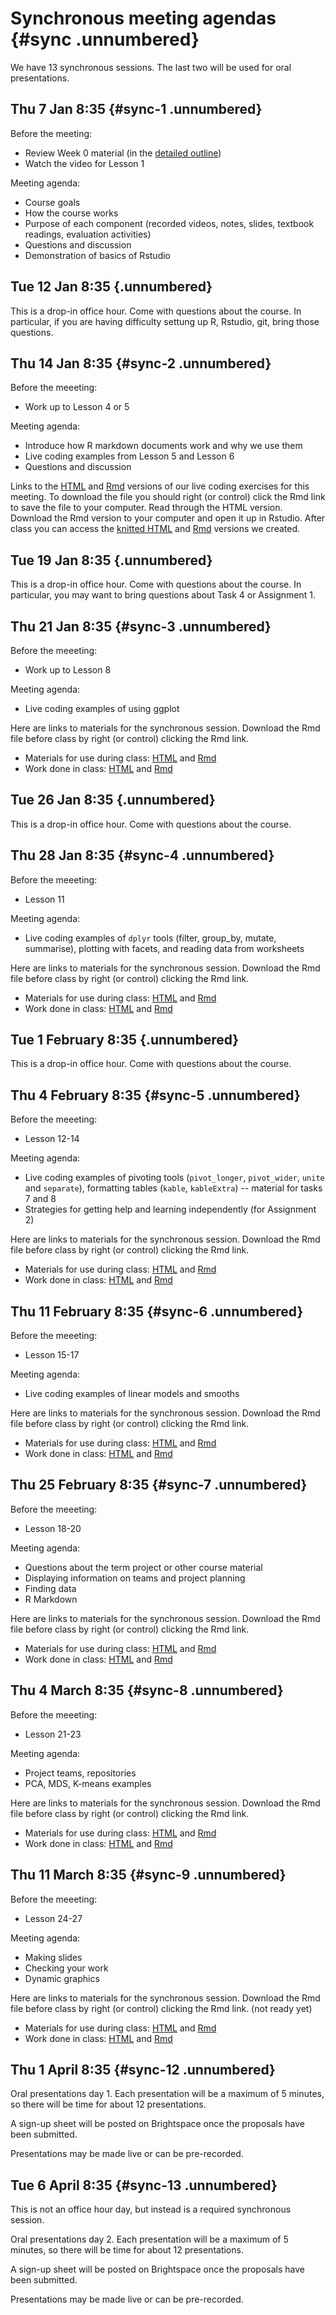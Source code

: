 # Synchronous meeting agendas {#sync .unnumbered}



We have 13 synchronous sessions. The last two will be used for oral presentations.

## Thu 7 Jan 8:35 {#sync-1 .unnumbered}

Before the meeting: 

* Review Week 0 material (in the [detailed outline](#outline))
* Watch the video for Lesson 1

Meeting agenda:

* Course goals
* How the course works
* Purpose of each component (recorded videos, notes, slides, textbook readings, evaluation activities)
* Questions and discussion
* Demonstration of basics of Rstudio

## Tue 12 Jan 8:35 {.unnumbered}

This is a drop-in office hour. Come with questions about the course. In particular, if you are having difficulty settung up R, Rstudio, git, bring those questions.

## Thu 14 Jan 8:35 {#sync-2 .unnumbered}

Before the meeeting:

* Work up to Lesson 4 or 5

Meeting agenda:

* Introduce how R markdown documents work and why we use them
* Live coding examples from Lesson 5 and Lesson 6
* Questions and discussion

Links to the [HTML](https://htmlpreview.github.io/?https://github.com/AndrewIrwin/data-visualization/blob/master/live-coding/live-coding-02.html) and [Rmd](https://raw.githubusercontent.com/AndrewIrwin/data-visualization/master/live-coding/live-coding-02.rmd) versions of our live coding exercises for this meeting. To download the file you should right (or control) click the Rmd link to save the file to your computer. Read through the HTML version. Download the Rmd version to your computer and open it up in Rstudio. After class you can access the [knitted HTML](https://htmlpreview.github.io/?https://github.com/AndrewIrwin/data-visualization/blob/master/live-coding/live-coding-02-after-class.html) and [Rmd](https://raw.githubusercontent.com/AndrewIrwin/data-visualization/master/live-coding/live-coding-02-after-class.rmd) versions we created.



## Tue 19 Jan 8:35 {.unnumbered}

This is a drop-in office hour. Come with questions about the course. In particular, you may want to bring questions about Task 4 or Assignment 1.

## Thu 21 Jan 8:35 {#sync-3 .unnumbered}

Before the meeeting:

* Work up to Lesson 8

Meeting agenda:

* Live coding examples of using ggplot

Here are links to materials for the synchronous session. Download the Rmd file before class by right (or control) clicking the Rmd link. 

  * Materials for use during class: [HTML](https://htmlpreview.github.io/?https://github.com/AndrewIrwin/data-visualization/blob/master/live-coding/live-coding-03.html) and [Rmd](https://raw.githubusercontent.com/AndrewIrwin/data-visualization/master/live-coding/live-coding-03.rmd) 
  * Work done in class: [HTML](https://htmlpreview.github.io/?https://github.com/AndrewIrwin/data-visualization/blob/master/live-coding/live-coding-03-after-class.html) and [Rmd](https://raw.githubusercontent.com/AndrewIrwin/data-visualization/master/live-coding/live-coding-03-after-class.rmd) 


## Tue 26 Jan 8:35 {.unnumbered}

This is a drop-in office hour. Come with questions about the course.

## Thu 28 Jan 8:35 {#sync-4 .unnumbered}

Before the meeeting:

* Lesson 11

Meeting agenda:

* Live coding examples of `dplyr` tools (filter, group_by, mutate, summarise), plotting with facets, and reading data from worksheets

Here are links to materials for the synchronous session. Download the Rmd file before class by right (or control) clicking the Rmd link. 

  * Materials for use during class: [HTML](https://htmlpreview.github.io/?https://github.com/AndrewIrwin/data-visualization/blob/master/live-coding/live-coding-04.html) and [Rmd](https://raw.githubusercontent.com/AndrewIrwin/data-visualization/master/live-coding/live-coding-04.rmd) 
  * Work done in class: [HTML](https://htmlpreview.github.io/?https://github.com/AndrewIrwin/data-visualization/blob/master/live-coding/live-coding-04-after-class.html) and [Rmd](https://raw.githubusercontent.com/AndrewIrwin/data-visualization/master/live-coding/live-coding-04-after-class.rmd) 


## Tue 1 February 8:35 {.unnumbered}

This is a drop-in office hour. Come with questions about the course.

## Thu 4 February 8:35 {#sync-5 .unnumbered}

Before the meeeting:

* Lesson 12-14

Meeting agenda:

* Live coding examples of pivoting tools (`pivot_longer`, `pivot_wider`, `unite` and `separate`), formatting tables (`kable`, `kableExtra`) -- material for tasks 7 and 8
* Strategies for getting help and learning independently (for Assignment 2)

Here are links to materials for the synchronous session. Download the Rmd file before class by right (or control) clicking the Rmd link. 

  * Materials for use during class: [HTML](https://htmlpreview.github.io/?https://github.com/AndrewIrwin/data-visualization/blob/master/live-coding/live-coding-05.html) and [Rmd](https://raw.githubusercontent.com/AndrewIrwin/data-visualization/master/live-coding/live-coding-05.rmd) 
  * Work done in class: [HTML](https://htmlpreview.github.io/?https://github.com/AndrewIrwin/data-visualization/blob/master/live-coding/live-coding-05-after-class.html) and [Rmd](https://raw.githubusercontent.com/AndrewIrwin/data-visualization/master/live-coding/live-coding-05-after-class.rmd) 
  
## Thu 11 February 8:35 {#sync-6 .unnumbered}

Before the meeeting:

* Lesson 15-17

Meeting agenda:

* Live coding examples of linear models and smooths

Here are links to materials for the synchronous session. Download the Rmd file before class by right (or control) clicking the Rmd link.

  * Materials for use during class: [HTML](https://htmlpreview.github.io/?https://github.com/AndrewIrwin/data-visualization/blob/master/live-coding/live-coding-06.html) and [Rmd](https://raw.githubusercontent.com/AndrewIrwin/data-visualization/master/live-coding/live-coding-06.rmd) 
  * Work done in class: [HTML](https://htmlpreview.github.io/?https://github.com/AndrewIrwin/data-visualization/blob/master/live-coding/live-coding-06-after-class.html) and [Rmd](https://raw.githubusercontent.com/AndrewIrwin/data-visualization/master/live-coding/live-coding-06-after-class.rmd)
  

## Thu 25 February 8:35 {#sync-7 .unnumbered}

Before the meeeting:

* Lesson 18-20

Meeting agenda:

* Questions about the term project or other course material
* Displaying information on teams and project planning
* Finding data
* R Markdown

Here are links to materials for the synchronous session. Download the Rmd file before class by right (or control) clicking the Rmd link. 

  * Materials for use during class: [HTML](https://htmlpreview.github.io/?https://github.com/AndrewIrwin/data-visualization/blob/master/live-coding/live-coding-07.html) and [Rmd](https://raw.githubusercontent.com/AndrewIrwin/data-visualization/master/live-coding/live-coding-07.rmd) 
  * Work done in class: [HTML](https://htmlpreview.github.io/?https://github.com/AndrewIrwin/data-visualization/blob/master/live-coding/live-coding-07-after-class.html) and [Rmd](https://raw.githubusercontent.com/AndrewIrwin/data-visualization/master/live-coding/live-coding-07-after-class.rmd)

## Thu 4 March 8:35 {#sync-8 .unnumbered}

Before the meeeting:

* Lesson 21-23

Meeting agenda:

* Project teams, repositories
* PCA, MDS, K-means examples

Here are links to materials for the synchronous session. Download the Rmd file before class by right (or control) clicking the Rmd link. 

  * Materials for use during class: [HTML](https://htmlpreview.github.io/?https://github.com/AndrewIrwin/data-visualization/blob/master/live-coding/live-coding-08.html) and [Rmd](https://raw.githubusercontent.com/AndrewIrwin/data-visualization/master/live-coding/live-coding-08.rmd) 
  * Work done in class: [HTML](https://htmlpreview.github.io/?https://github.com/AndrewIrwin/data-visualization/blob/master/live-coding/live-coding-08-after-class.html) and [Rmd](https://raw.githubusercontent.com/AndrewIrwin/data-visualization/master/live-coding/live-coding-08-after-class.rmd)
  
  
## Thu 11 March 8:35 {#sync-9 .unnumbered}

Before the meeeting:

* Lesson 24-27

Meeting agenda:

* Making slides
* Checking your work
* Dynamic graphics

Here are links to materials for the synchronous session. Download the Rmd file before class by right (or control) clicking the Rmd link. (not ready yet)

  * Materials for use during class: [HTML](https://htmlpreview.github.io/?https://github.com/AndrewIrwin/data-visualization/blob/master/live-coding/live-coding-09.html) and [Rmd](https://raw.githubusercontent.com/AndrewIrwin/data-visualization/master/live-coding/live-coding-09.rmd) 
  * Work done in class: [HTML](https://htmlpreview.github.io/?https://github.com/AndrewIrwin/data-visualization/blob/master/live-coding/live-coding-09-after-class.html) and [Rmd](https://raw.githubusercontent.com/AndrewIrwin/data-visualization/master/live-coding/live-coding-09-after-class.rmd)
  
## Thu 1 April 8:35 {#sync-12 .unnumbered}

Oral presentations day 1. Each presentation will be a maximum of 5 minutes, so there will be time for about 12 presentations.

A sign-up sheet will be posted on Brightspace once the proposals have been submitted.

Presentations may be made live or can be pre-recorded.

## Tue 6 April 8:35 {#sync-13 .unnumbered}

This is not an office hour day, but instead is a required synchronous session.

Oral presentations day 2. Each presentation will be a maximum of 5 minutes, so there will be time for about 12 presentations.

A sign-up sheet will be posted on Brightspace once the proposals have been submitted.

Presentations may be made live or can be pre-recorded.


